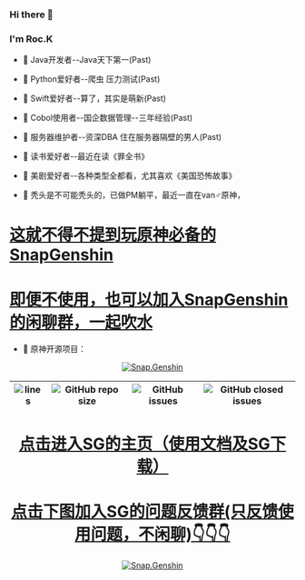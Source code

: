 ### Hi there 👋

<!--
**e195r9qu6n/e195r9qu6n** is a ✨ _special_ ✨ repository because its `README.md` (this file) appears on your GitHub profile.

Here are some ideas to get you started:


-->

### I'm Roc.K
- 🌱 Java开发者--Java天下第一(Past) 
- 🌱 Python爱好者--爬虫 压力测试(Past) 
- 🌱 Swift爱好者--算了，其实是萌新(Past) 
- 🌱 Cobol使用者--国企数据管理--三年经验(Past) 
- 🌱 服务器维护者--资深DBA 住在服务器隔壁的男人(Past) 
- 🌱 读书爱好者--最近在读《罪全书》 
- 🌱 美剧爱好者--各种类型全都看，尤其喜欢《美国恐怖故事》
 
- 💬 秃头是不可能秃头的，已做PM躺平，最近一直在van♂原神，
# [这就不得不提到玩原神必备的SnapGenshin](https://www.snapgenshin.com/home/)
# [即便不使用，也可以加入SnapGenshin的闲聊群，一起吹水](https://jq.qq.com/?_wv=1027&k=cgh9S2XW)
- 💬 原神开源项目：


<div align="center"> 
 
 

 
 
 

[![Snap.Genshin](https://socialify.git.ci/DGP-Studio/Snap.Genshin/image?description=1&font=Inter&forks=1&language=1&logo=https%3A%2F%2Fgithub.com%2FDGP-Studio%2FSnap.Genshin%2Fblob%2Fmain%2FDesign%2FSGLogo.png%3Fraw%3Dtrue&pattern=Signal&stargazers=1&theme=Dark)](https://www.snapgenshin.com/home/)

|![lines](https://img.shields.io/tokei/lines/github/DGP-Studio/Snap.Genshin?style=flat-square)|![GitHub repo size](https://img.shields.io/github/repo-size/DGP-Studio/Snap.Genshin?style=flat-square)|![GitHub issues](https://img.shields.io/github/issues/DGP-Studio/Snap.Genshin?style=flat-square)|![GitHub closed issues](https://img.shields.io/github/issues-closed/DGP-Studio/Snap.Genshin?style=flat-square)|
|-|-|-|-|

# [点击进入SG的主页（使用文档及SG下载）](https://www.snapgenshin.com/home/)
 
 
 
 # [点击下图加入SG的问题反馈群(只反馈使用问题，不闲聊)👇👇👇](https://www.snapgenshin.com/documents/FAQ/failed-load.html#%E6%9B%B4%E6%96%B0-net-6-0-2-%E6%A1%8C%E9%9D%A2%E8%BF%90%E8%A1%8C%E7%8E%AF%E5%A2%83)
 
 
 [![Snap.Genshin](https://www.snapgenshin.com/logo/Home.png)](https://qm.qq.com/cgi-bin/qm/qr?k=BiLebwP8GhuSyXz3lphlA8UpinT_HBXQ&jump_from=webapi)
 
 


</div>










<!--
<p align="center">
  <img width="" height="300" src="https://github.com/**********************************.gif">
</p>

-->
 
